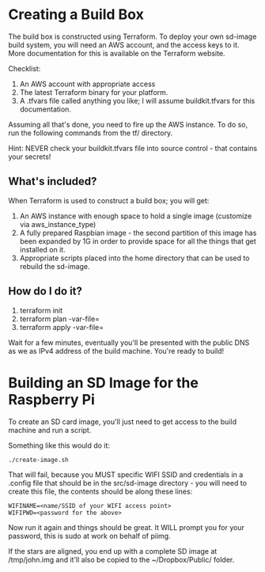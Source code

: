 Creating a Build Box
====================
The build box is constructed using Terraform.  To deploy your own sd-image build system, you will need an 
AWS account, and the access keys to it.  More documentation for this is available on the Terraform website. 

Checklist: 
1.  An AWS account with appropriate access
1.  The latest Terraform binary for your platform.
1.  A .tfvars file called anything you like; I will assume buildkit.tfvars for this documentation.

Assuming all that's done, you need to fire up the AWS instance.  To do so, run the following commands from the tf/ directory. 

Hint: NEVER check your buildkit.tfvars file into source control - that contains your secrets!

What's included?
----------------

When Terraform is used to construct a build box; you will get: 
1. An AWS instance with enough space to hold a single image (customize via aws_instance_type)
1. A fully prepared Raspbian image - the second partition of this image has been expanded by 1G in order to provide space for all the things that get installed on it. 
1. Appropriate scripts placed into the home directory that can be used to rebuild the sd-image. 

How do I do it?
---------------

1.  terraform init
1.  terraform plan -var-file=<location of buildkit.tfvars>
1.  terraform apply -var-file=<location of buildkit.tfvars>

Wait for a few minutes, eventually you'll be presented with the public DNS as we as IPv4 address of the build machine.  You're ready to build!

Building an SD Image for the Raspberry Pi
=========================================
To create an SD card image, you'll just need to get access to the build machine and run a script. 

Something like this would do it: 

    ./create-image.sh 

That will fail, because you MUST specific WIFI SSID and credentials in a .config file that should be in the src/sd-image directory - you will need to create this file, the contents should be along these lines:

    WIFINAME=<name/SSID of your WIFI access point>
    WIFIPWD=<password for the above>
    
 Now run it again and things should be great.  It WILL prompt you for your password, this is sudo at work on behalf of piimg.
    
If the stars are aligned, you end up with a complete SD image at /tmp/john.img and it'll also be copied to the ~/Dropbox/Public/ folder.
